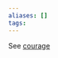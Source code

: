 ```yaml
---
aliases: []
tags:
---
```

See [courage](obsidian://open?vault=Obsidian&file=VGBF%20Network%2FGifts%2FCourage%20(g)%20(b))

